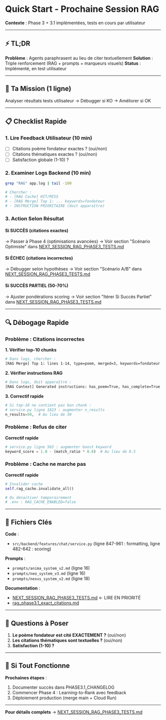 # Quick Start - Prochaine Session RAG

**Contexte** : Phase 3 + 3.1 implémentées, tests en cours par utilisateur

---

## ⚡ TL;DR

**Problème** : Agents paraphrasent au lieu de citer textuellement
**Solution** : Triple renforcement (RAG + prompts + marqueurs visuels)
**Status** : Implémenté, en test utilisateur

---

## 🎯 Ta Mission (1 ligne)

Analyser résultats tests utilisateur → Débugger si KO → Améliorer si OK

---

## 📋 Checklist Rapide

### 1. Lire Feedback Utilisateur (10 min)
- [ ] Citations poème fondateur exactes ? (oui/non)
- [ ] Citations thématiques exactes ? (oui/non)
- [ ] Satisfaction globale (1-10) ?

### 2. Examiner Logs Backend (10 min)
```bash
grep "RAG" app.log | tail -100

# Chercher :
# - [RAG Cache] HIT/MISS
# - [RAG Merge] Top 1: ... keywords=fondateur
# - INSTRUCTION PRIORITAIRE (doit apparaître)
```

### 3. Action Selon Résultat

#### Si SUCCÈS (citations exactes)
→ Passer à Phase 4 (optimisations avancées)
→ Voir section "Scénario Optimiste" dans [NEXT_SESSION_RAG_PHASE3_TESTS.md](docs/passation/NEXT_SESSION_RAG_PHASE3_TESTS.md)

#### Si ÉCHEC (citations incorrectes)
→ Débugger selon hypothèses
→ Voir section "Scénario A/B" dans [NEXT_SESSION_RAG_PHASE3_TESTS.md](docs/passation/NEXT_SESSION_RAG_PHASE3_TESTS.md)

#### Si SUCCÈS PARTIEL (50-70%)
→ Ajuster pondérations scoring
→ Voir section "Itérer Si Succès Partiel" dans [NEXT_SESSION_RAG_PHASE3_TESTS.md](docs/passation/NEXT_SESSION_RAG_PHASE3_TESTS.md)

---

## 🔍 Débogage Rapide

### Problème : Citations incorrectes

**1. Vérifier top-10 chunks**
```bash
# Dans logs, chercher :
[RAG Merge] Top 1: lines 1-14, type=poem, merged=3, keywords=fondateur
```

**2. Vérifier instructions RAG**
```bash
# Dans logs, doit apparaître :
[RAG Context] Generated instructions: has_poem=True, has_complete=True
```

**3. Correctif rapide**
```python
# Si top-10 ne contient pas bon chunk :
# service.py ligne 1823 : augmenter n_results
n_results=50,  # Au lieu de 30
```

### Problème : Refus de citer

**Correctif rapide**
```python
# service.py ligne 563 : augmenter boost keyword
keyword_score = 1.0 - (match_ratio * 0.8)  # Au lieu de 0.5
```

### Problème : Cache ne marche pas

**Correctif rapide**
```python
# Invalider cache
self.rag_cache.invalidate_all()

# Ou désactiver temporairement
# .env : RAG_CACHE_ENABLED=false
```

---

## 📁 Fichiers Clés

**Code** :
- `src/backend/features/chat/service.py` (ligne 847-961 : formatting, ligne 482-642 : scoring)

**Prompts** :
- `prompts/anima_system_v2.md` (ligne 16)
- `prompts/neo_system_v3.md` (ligne 16)
- `prompts/nexus_system_v2.md` (ligne 18)

**Documentation** :
- [NEXT_SESSION_RAG_PHASE3_TESTS.md](docs/passation/NEXT_SESSION_RAG_PHASE3_TESTS.md) ← LIRE EN PRIORITÉ
- [rag_phase3.1_exact_citations.md](docs/rag_phase3.1_exact_citations.md)

---

## 💬 Questions à Poser

1. **Le poème fondateur est cité EXACTEMENT ?** (oui/non)
2. **Les citations thématiques sont textuelles ?** (oui/non)
3. **Satisfaction (1-10) ?**

---

## 🚀 Si Tout Fonctionne

**Prochaines étapes** :
1. Documenter succès dans PHASE3.1_CHANGELOG
2. Commencer Phase 4 : Learning-to-Rank avec feedback
3. Déploiement production (merge main + Cloud Run)

---

**Pour détails complets** → [NEXT_SESSION_RAG_PHASE3_TESTS.md](docs/passation/NEXT_SESSION_RAG_PHASE3_TESTS.md)
